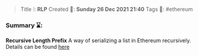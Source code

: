 > Title ❕: **RLP**
> Created 📅: **Sunday 26 Dec 2021 21:40**
  Tags 📎: #ethereum 

### Summary ⌛:
**Recursive Length Prefix**
A way of serializing a list in Ethereum recursively.
Details can be found [here](https://eth.wiki/fundamentals/rlp)